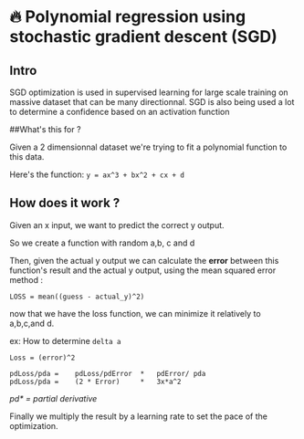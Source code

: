 #  :fire: Polynomial regression using stochastic gradient descent (SGD)

## Intro
SGD optimization is used in supervised learning for large scale training on massive dataset that can be many directionnal.
SGD is also being used a lot to determine a confidence based on an activation function 

##What's this for ? 

Given a 2 dimensionnal dataset we're trying to fit a polynomial function to this data.

Here's the function: `y = ax^3 + bx^2 + cx + d`  

## How does it work ?

Given an x input, we want to predict the correct y output.

So we create a function with random a,b, c and d

Then, given the actual y output we can calculate the **error** between this function's result and the actual y output, using the mean squared error method :

`LOSS = mean((guess - actual_y)^2)` 

now that we have the loss function, we can minimize it relatively to a,b,c,and d.

ex: How to determine `delta a` 

```
Loss = (error)^2

pdLoss/pda =    pdLoss/pdError  *   pdError/ pda
pdLoss/pda =    (2 * Error)     *   3x*a^2
```
_pd* = partial derivative_

Finally we multiply the result by a learning rate to set the pace of the optimization.